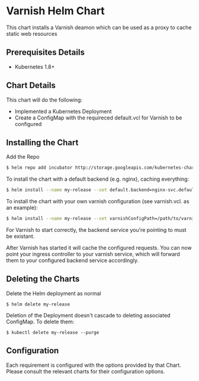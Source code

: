 # Varnish Helm Chart

This chart installs a Varnish deamon which can be used as a proxy to cache static web resources 

## Prerequisites Details

* Kubernetes 1.8+

## Chart Details
This chart will do the following:

* Implemented a Kubernetes Deployment
* Create a ConfigMap with the requireced default.vcl for Varnish to be configured

## Installing the Chart

Add the Repo

```bash
$ helm repo add incubator http://storage.googleapis.com/kubernetes-charts-incubator
```

To install the chart with a default backend (e.g. nginx), caching everything:

```bash
$ helm install --name my-release --set default.backend=nginx-svc.default.svc.cluster.local,default.port=80 incubator/varnish
```

To install the chart with your own varnish configuration (see varnish.vcl. as an example):

```bash
$ helm install --name my-release --set varnishConfigPath=/path/to/varnish.vcl incubator/varnish
```                

For Varnish to start correctly, the backend service you're pointing to must be existant.

After Varnish has started it will cache the configured requests.
You can now point your ingress controller to your varnish service, which will forward them to your configured backend service accordingly. 

## Deleting the Charts

Delete the Helm deployment as normal

```
$ helm delete my-release 
```

Deletion of the Deployment doesn't cascade to deleting associated ConfigMap. To delete them:

```
$ kubectl delete my-release --purge
```

## Configuration

Each requirement is configured with the options provided by that Chart.
Please consult the relevant charts for their configuration options.
